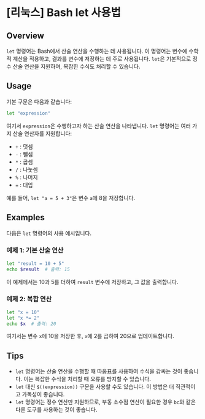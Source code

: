 # [리눅스] Bash let 사용법

## Overview
`let` 명령어는 Bash에서 산술 연산을 수행하는 데 사용됩니다. 이 명령어는 변수에 수학적 계산을 적용하고, 결과를 변수에 저장하는 데 주로 사용됩니다. `let`은 기본적으로 정수 산술 연산을 지원하며, 복잡한 수식도 처리할 수 있습니다.

## Usage
기본 구문은 다음과 같습니다:

```bash
let "expression"
```

여기서 `expression`은 수행하고자 하는 산술 연산을 나타냅니다. `let` 명령어는 여러 가지 산술 연산자를 지원합니다:

- `+` : 덧셈
- `-` : 뺄셈
- `*` : 곱셈
- `/` : 나눗셈
- `%` : 나머지
- `=` : 대입

예를 들어, `let "a = 5 + 3"`은 변수 `a`에 8을 저장합니다.

## Examples
다음은 `let` 명령어의 사용 예시입니다.

### 예제 1: 기본 산술 연산
```bash
let "result = 10 + 5"
echo $result  # 출력: 15
```
이 예제에서는 10과 5를 더하여 `result` 변수에 저장하고, 그 값을 출력합니다.

### 예제 2: 복합 연산
```bash
let "x = 10"
let "x *= 2"
echo $x  # 출력: 20
```
여기서는 변수 `x`에 10을 저장한 후, `x`에 2를 곱하여 20으로 업데이트합니다.

## Tips
- `let` 명령어는 산술 연산을 수행할 때 따옴표를 사용하여 수식을 감싸는 것이 좋습니다. 이는 복잡한 수식을 처리할 때 오류를 방지할 수 있습니다.
- `let` 대신 `$((expression))` 구문을 사용할 수도 있습니다. 이 방법은 더 직관적이고 가독성이 좋습니다.
- `let` 명령어는 정수 연산만 지원하므로, 부동 소수점 연산이 필요한 경우 `bc`와 같은 다른 도구를 사용하는 것이 좋습니다.